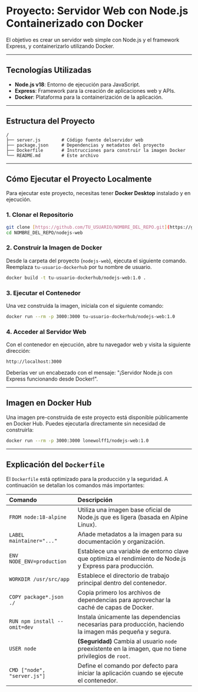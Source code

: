 # Proyecto: Servidor Web con Node.js Containerizado con Docker

El objetivo es crear un servidor web simple con Node.js y el framework Express, y containerizarlo utilizando Docker.

---

## Tecnologías Utilizadas

* **Node.js v18**: Entorno de ejecución para JavaScript.
* **Express**: Framework para la creación de aplicaciones web y APIs.
* **Docker**: Plataforma para la containerización de la aplicación.

---

## Estructura del Proyecto

```
/
├── server.js        # Código fuente delservidor web
├── package.json     # Dependencias y metadatos del proyecto
├── Dockerfile       # Instrucciones para construir la imagen Docker
└── README.md        # Este archivo
```

---

## Cómo Ejecutar el Proyecto Localmente

Para ejecutar este proyecto, necesitas tener **Docker Desktop** instalado y en ejecución.

### 1. Clonar el Repositorio

```bash
git clone [https://github.com/TU_USUARIO/NOMBRE_DEL_REPO.git](https://github.com/TU_USUARIO/NOMBRE_DEL_REPO.git)
cd NOMBRE_DEL_REPO/nodejs-web
```

### 2. Construir la Imagen de Docker

Desde la carpeta del proyecto (`nodejs-web`), ejecuta el siguiente comando. Reemplaza `tu-usuario-dockerhub` por tu nombre de usuario.

```bash
docker build -t tu-usuario-dockerhub/nodejs-web:1.0 .
```

### 3. Ejecutar el Contenedor

Una vez construida la imagen, iníciala con el siguiente comando:

```bash
docker run --rm -p 3000:3000 tu-usuario-dockerhub/nodejs-web:1.0
```

### 4. Acceder al Servidor Web

Con el contenedor en ejecución, abre tu navegador web y visita la siguiente dirección:

`http://localhost:3000`

Deberías ver un encabezado con el mensaje: "¡Servidor Node.js con Express funcionando desde Docker!".

---

## Imagen en Docker Hub

Una imagen pre-construida de este proyecto está disponible públicamente en Docker Hub. Puedes ejecutarla directamente sin necesidad de construirla:

```bash
docker run --rm -p 3000:3000 lonewolff1/nodejs-web:1.0
```

---

## Explicación del `Dockerfile`

El `Dockerfile` está optimizado para la producción y la seguridad. A continuación se detallan los comandos más importantes:

| Comando | Descripción |
| :--- | :--- |
| `FROM node:18-alpine` | Utiliza una imagen base oficial de Node.js que es ligera (basada en Alpine Linux). |
| `LABEL maintainer="..."` | Añade metadatos a la imagen para su documentación y organización. |
| `ENV NODE_ENV=production` | Establece una variable de entorno clave que optimiza el rendimiento de Node.js y Express para producción. |
| `WORKDIR /usr/src/app` | Establece el directorio de trabajo principal dentro del contenedor. |
| `COPY package*.json ./` | Copia primero los archivos de dependencias para aprovechar la caché de capas de Docker. |
| `RUN npm install --omit=dev` | Instala únicamente las dependencias necesarias para producción, haciendo la imagen más pequeña y segura. |
| `USER node` | **(Seguridad)** Cambia al usuario `node` preexistente en la imagen, que no tiene privilegios de `root`. |
| `CMD ["node", "server.js"]` | Define el comando por defecto para iniciar la aplicación cuando se ejecute el contenedor. |